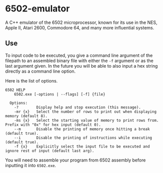 # 6502-emulator

A C++ emulator of the 6502 microprocessor, known for its use in the NES, Apple II, Atari 2600, Commodore 64, and many more influential systems.

## Use
To input code to be executed, you give a command line argument of the filepath to an assembled binary file with either the `-f` argument or as the last argument given. In the future you will be able to also input a hex string directly as a command line option.

Here is the list of options.
```
6502 HELP
    6502.exe [-options | --flags] [-f] {file}

  Options:
    -?        Display help and stop execution (this message).
    -mr {x}   Select the number of rows to print out when displaying memory (default 8).
    -ms {x}   Select the starting value of memory to print rows from. Prefix with "0x" for hex input (default 0).
    --m       Disable the printing of memory once hitting a break (default true).
    --i       Disable the printing of instructions while executing (default true).
    -f {x}    Explicitly select the input file to be executed and ignore rest of input (default last arg).
```

You will need to assemble your program from 6502 assembly before inputting it into `6502.exe`.
